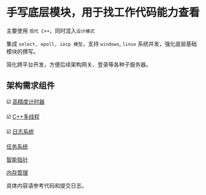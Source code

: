 # 手写底层模块，用于找工作代码能力查看

主要使用 `现代 C++`，同时混入`设计模式` 

集成 `select, epoll, iocp 模型`，支持 `windows`, `linux` 系统并发，强化底层基础模块的撰写。

简化跨平台开发，方便后续架构网关、登录等各种子服务器。


## 架构需求组件

☑️ [高精度计时器](cpp/time.md) 

☑️ [C++多线程](cpp/多线程.md) 

☑️ [日志系统](cpp/log.md)

[任务系统](src\depencies\includes\CELLTask.hpp)

[智能指针](cpp/智能指针.md)

[内存管理](cpp/内存管理.md)




具体内容请参考代码和提交日志。



